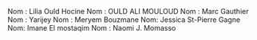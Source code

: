 Nom : Lilia Ould Hocine
Nom : OULD ALI MOULOUD
Nom : Marc Gauthier
Nom : Yarijey
Nom : Meryem Bouzmane
Nom: Jessica St-Pierre Gagne
Nom: Imane El mostaqim
Nom : Naomi J. Momasso

